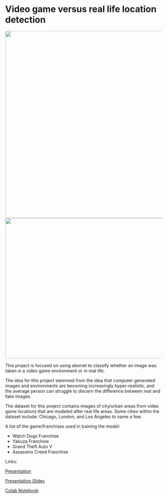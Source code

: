 <h1> Video game versus real life location detection </h1>

  <p float="left">
    <img src="https://i.imgur.com/SQwfUOd.jpeg" width = 600>
    <img src="https://overlode.co.uk/wp-content/uploads/2022/08/YAKUZA-KIWAMI-2-Tenkaichi-St__.jpeg" width = 700 height = 450>
  </p>

<p>
  This project is focused on using alexnet to classify whether an image was taken in a video game environment or in real life.
</p>

<p>
  The idea for this project stemmed from the idea that computer generated images and environments are becoming increasingly hyper-realistic, and the average person can struggle to discern the difference between real and fake images.
</p>

<p>
  The dataset for this project contains images of city/urban areas from video game locations that are modeled after real life areas. Some cities within the dataset include: Chicago, London, and Los Angeles to name a few.
</p>

<p>
  A list of the game/franchises used in training the model:
</p>
<ul>
  <li> Watch Dogs Franchise </li>
  <li> Yakuza Franchise </li>
  <li> Grand Theft Auto V </li>
  <li> Assassins Creed Franchise </li>
</ul>

<p> Links:</p>

<a href="https://www.youtube.com/watch?v=_gUg4-xcN_U"> Presentation </a>

<a href="https://docs.google.com/presentation/d/11uwLibvIyOP3Jja89rselCYy51umL3-doOeo_R67mz8/edit?usp=sharing"> Presentation Slides </a>

<a href="https://colab.research.google.com/drive/1VHtNswxvq3jf0eEuMmUegs_i1EyA97-5?usp=sharing"> Colab Notebook </a>
